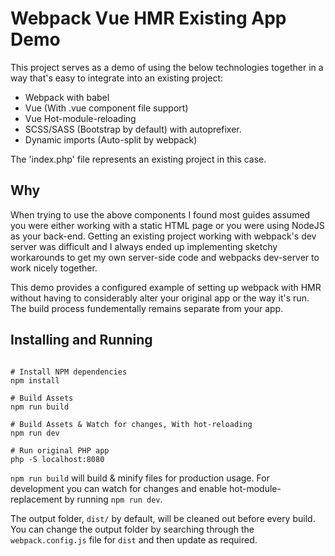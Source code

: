 # Webpack Vue HMR Existing App Demo

This project serves as a demo of using the below technologies together in a way that's easy to integrate into an existing project:

* Webpack with babel
* Vue (With .vue component file support)
* Vue Hot-module-reloading
* SCSS/SASS (Bootstrap by default) with autoprefixer.
* Dynamic imports (Auto-split by webpack)

The 'index.php' file represents an existing project in this case.

## Why

When trying to use the above components I found most guides assumed you were either working with a static HTML page or you were using NodeJS as your back-end. Getting an existing project working with webpack's dev server was difficult and I always ended up implementing sketchy workarounds to get my own server-side code and webpacks dev-server to work nicely together.

This demo provides a configured example of setting up webpack with HMR without having to considerably alter your original app or the way it's run. The build process fundementally remains separate from your app.

## Installing and Running

```shell

# Install NPM dependencies
npm install

# Build Assets
npm run build

# Build Assets & Watch for changes, With hot-reloading
npm run dev

# Run original PHP app
php -S localhost:8080

```

`npm run build` will build & minify files for production usage. For development you can watch for changes and enable hot-module-replacement by running `npm run dev`.

The output folder, `dist/` by default, will be cleaned out before every build. You can change the output folder by searching through the `webpack.config.js` file for `dist` and then update as required. 


